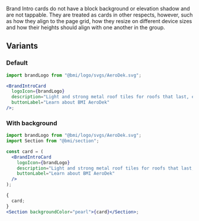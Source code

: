 Brand Intro cards do not have a block background or elevation shadow and are not tappable. They are treated as cards in other respects, however, such as how they align to the page grid, how they resize on different device sizes and how their heights should align with one another in the group.

## Variants

### Default

```jsx
import brandLogo from "@bmi/logo/svgs/AeroDek.svg";

<BrandIntroCard
  logoIcon={brandLogo}
  description="Light and strong metal roof tiles for roofs that last, even in hurricane areas. Available with 30 and 40 year product guarantees."
  buttonLabel="Learn about BMI AeroDek"
/>;
```

### With background

```jsx
import brandLogo from "@bmi/logo/svgs/AeroDek.svg";
import Section from "@bmi/section";

const card = (
  <BrandIntroCard
    logoIcon={brandLogo}
    description="Light and strong metal roof tiles for roofs that last, even in hurricane areas. Available with 30 and 40 year product guarantees."
    buttonLabel="Learn about BMI AeroDek"
  />
);

{
  card;
}
<Section backgroundColor="pearl">{card}</Section>;
```
